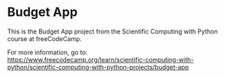# Budget App

This is the Budget App project from the Scientific Computing with Python course at freeCodeCamp. 

For more information, go to: https://www.freecodecamp.org/learn/scientific-computing-with-python/scientific-computing-with-python-projects/budget-app
